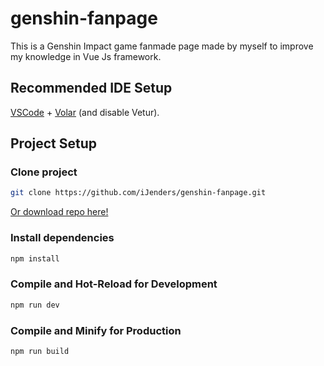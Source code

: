 # genshin-fanpage

This is a Genshin Impact game fanmade page made by myself to improve my knowledge in Vue Js framework.

## Recommended IDE Setup

[VSCode](https://code.visualstudio.com/) + [Volar](https://marketplace.visualstudio.com/items?itemName=Vue.volar) (and disable Vetur).

## Project Setup

### Clone project
```sh
git clone https://github.com/iJenders/genshin-fanpage.git
```
[Or download repo here!](https://github.com/iJenders/genshin-fanpage/archive/refs/heads/main.zip)

### Install dependencies
```sh
npm install
```

### Compile and Hot-Reload for Development

```sh
npm run dev
```

### Compile and Minify for Production

```sh
npm run build
```
